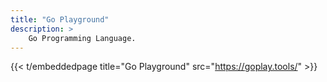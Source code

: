 ```yaml
---
title: "Go Playground"
description: >
    Go Programming Language.
---
```


{{< t/embeddedpage title="Go Playground" src="https://goplay.tools/" >}}
